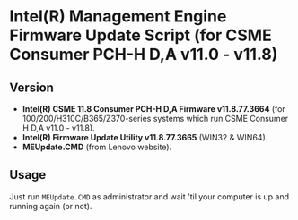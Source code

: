 # Intel(R) Management Engine Firmware Update Script (for CSME Consumer PCH-H D,A v11.0 - v11.8)

## Version
- **Intel(R) CSME 11.8 Consumer PCH-H D,A Firmware v11.8.77.3664** (for 100/200/H310C/B365/Z370-series systems which run CSME Consumer H D,A v11.0 - v11.8).
- **Intel(R) Firmware Update Utility v11.8.77.3665** (WIN32 & WIN64).
- **MEUpdate.CMD** (from Lenovo website).

## Usage
Just run `MEUpdate.CMD` as administrator and wait 'til your computer is up and running again (or not).